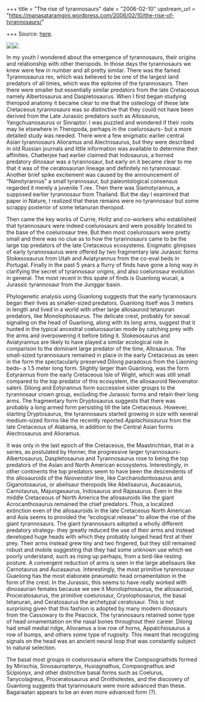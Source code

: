 +++
title = "The rise of tyrannosaurs"
date = "2006-02-10"
upstream_url = "https://manasataramgini.wordpress.com/2006/02/10/the-rise-of-tyrannosaurs/"

+++
Source: [here](https://manasataramgini.wordpress.com/2006/02/10/the-rise-of-tyrannosaurs/).



[![](https://i0.wp.com/photos1.blogger.com/blogger/2010/410/320/guanlong.0.jpg)](http://photos1.blogger.com/blogger/2010/410/1600/guanlong.0.jpg)[![](https://i0.wp.com/photos1.blogger.com/blogger/2010/410/320/Dilong.jpg)](http://photos1.blogger.com/blogger/2010/410/1600/Dilong.jpg)

In my youth I wondered about the emergence of tyrannosaurs, their
origins and relationship with other theropods. In those days the
tyrannosaurs we knew were few in number and all pretty similar. There
was the famed Tyrannosaurus rex, which was believed to be one of the
largest land predators of all times, which was the epitome of the
tyrannosaurs. Then there were smaller but essentially similar predators
from the late Cretaceous namely Albertosaurus and Daspletosaurus. When I
first began studying theropod anatomy it became clear to me that the
osteology of these late Cretaceous tyrannosaurs was so distinctive that
they could not have been derived from the Late Jurassic predators such
as Allosaurus, Yangchuanosaurus or Sinraptor. I was puzzled and wondered
if their roots may lie elsewhere in Theropoda, perhaps in the
coelurosaurs- but a more detailed study was needed. There were a few
enigmatic earlier central Asian tyrannosaurs Alioramus and
Alectrosaurus, but they were described in old Russian journals and
little information was available to determine their affinities.
Chatterjee had earlier claimed that Indosaurus, a horned predatory
dinosaur was a tyrannosaur, but early on it became clear to me that it
was of the ceratosaurian lineage and definitely no tyrannosaur. Another
brief spike excitement was caused by the announcement of “Nanotyrannus”
a small tyrannosaur, but paleontological consensus regarded it merely a
juvenile T.rex. Then there was Siamotyrannus, a supposed earlier
tyrannosaur from Thailand. But the day I examined that paper in Nature,
I realized that these remains were no tyrannosaur but some scrappy
posterior of some tetanuran theropod.

Then came the key works of Currie, Holtz and co-workers who established
that tyrannosaurs were indeed coelurosaurs and were possibly located to
the base of the coelurosaur tree. But then most coelurosaurs were pretty
small and there was no clue as to how the tyrannosaurs came to be the
large top predators of the late Cretaceous ecosystems. Enigmatic
glimpses of early tyrannosaurus were offered by two fragmentary late
Jurassic forms Stokesosaurus from Utah and Aviatyrannus from the co-eval
beds in Portugal. Finally in the past 5 years a flurry of finds have
gone a long way in clarifying the secret of tyrannosaur origins, and
also coelurosaur evolution in general. The most recent in this spate of
finds is Guanlong wucaii, a Jurassic tyrannosaur from the Junggar basin.

Phylogenetic analysis using Guanlong suggests that the early
tyrannosaurs began their lives as smaller-sized predators. Guanlong
itself was 3 meters in length and lived in a world with other large
allosauroid tetanuran predators, like Monolophosaurus. The delicate
crest, probably for sexual signaling on the head of Guanlong, along with
its long arms, suggest that it hunted in the typical ancestral
coelurosaurian mode by catching prey with the arms and overpowering it
before biting it. Stokesosaurus and Aviatyrannus are likely to have
played a similar ecological role in comparison to the dominant large
predator of the time, Allosaurus. The small-sized tyrannosaurs remained
in place in the early Cretaceous as seen in the form the spectacularly
preserved Dilong paradoxus from the Liaoning beds– a 1.5 meter long
form. Slightly larger than Guanlong, was the form Eotyrannus from the
early Cretaceous Isle of Wight, which was still small compared to the
top predator of this ecosystem, the allosauroid Neovenator salerii.
Dilong and Eotyrannus form successive sister groups to the tyrannosaur
crown group, excluding the Jurassic forms and retain their long arms.
The fragmentary form Dryptosaurus suggests that there was probably a
long armed form persisting till the late Cretaceous. However, starting
Dryptosaurus, the tyrannosaurs started growing in size with several
medium-sized forms like the recently reported *Applachiosaurus* from the
late Cretaceous of Alabama, in addition to the Central Asian forms
Alectrosaurus and Alioramus.

It was only in the last epoch of the Cretaceous, the Maastrichtian, that
in a series, as postulated by Horner, the progressive larger
tyrannosaurs- Albertosaurus, Daspletosaurus and Tyrannosaurus rose to
being the top predators of the Asian and North American ecosystems.
Interestingly, in other continents the top predators seem to have been
the descendents of the allosauroids of the *Neovenator* line, like
Carcharodontosaurus and Giganotosaurus, or abelisaur theropods like
Abelisaurus, Aucasaurus, Carnotaurus, Majungasaurus, Indosaurus and
Rajasaurus. Even in the middle Cretaceous of North America the
allosauroids like the giant Acrocanthosaurus remained the chief
predators. Thus, a localized extinction even of the allosauroids in the
late Cretaceous North American and Asia seems to provided the
“ecological release” to allow the rise of the giant tyrannosaurs. The
giant tyrannosaurs adopted a wholly different predatory strategy- they
greatly reduced the use of their arms and instead developed huge heads
with which they probably lunged head first at their prey. Their arms
instead grew tiny and two fingered, but they still remained robust and
mobile suggesting that they had some unknown use which we poorly
understand, such as rising up perhaps, from a bird-like resting posture.
A convergent reduction of arms is seen in the large abelisaurs like
Carnotaurus and Aucasaurus. Interestingly, the most primitive
tyrannosaur Guanlong has the most elaborate pneumatic head ornamentation
in the form of the crest. In the Jurassic, this seems to have really
worked with dinosaurian females because we see it Monolophosaurus, the
allosauroid, Proceratosaurus, the primitive coelurosaur,
Cryolophosaurus, the basal tetanuran, and Ceratosaurus the archetypal
ceratosaur. This is not surprising given that this fashion is adopted by
many modern dinosaurs from the Cassowary to the Peacock. The
tyrannosaurs retained some type of head ornamentation on the nasal bones
throughout their career. Dilong had small medial ridge, Alioramus a low
row of horns, Appalchiosaurus a row of bumps, and others some type of
rugosity. This meant that recogizing signals on the head was an ancient
neural loop that was constantly subject to natural selection.

The basal most groups in coelurosauria where the Compsognathids formed
by Mirischia, Sinosauropteryx, Huxiagnathus, Compsognathus and
Scipionyx, and other distinctive basal forms such as Coelurus,
Tanycolagreus, Proceratosaurus and Ornitholestes, and the discovery of
Guanlong suggests that tyrannosaurs were more advanced than these.
Bagaraatan appears to be an even more advanced form (?).

